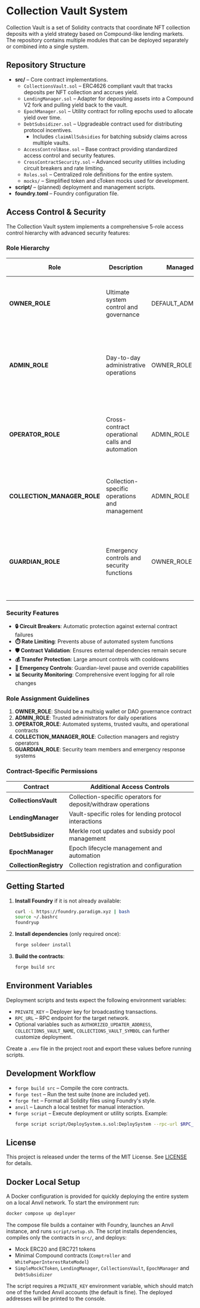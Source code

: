 # Collection Vault System

Collection Vault is a set of Solidity contracts that coordinate NFT collection deposits with a yield strategy based on Compound-like lending markets. The repository contains multiple modules that can be deployed separately or combined into a single system.

## Repository Structure

- **src/** – Core contract implementations.
  - `CollectionsVault.sol` – ERC4626 compliant vault that tracks deposits per NFT collection and accrues yield.
  - `LendingManager.sol` – Adapter for depositing assets into a Compound V2 fork and pulling yield back to the vault.
  - `EpochManager.sol` – Utility contract for rolling epochs used to allocate yield over time.
  - `DebtSubsidizer.sol` – Upgradeable contract used for distributing protocol incentives.
    - Includes `claimAllSubsidies` for batching subsidy claims across multiple vaults.
  - `AccessControlBase.sol` – Base contract providing standardized access control and security features.
  - `CrossContractSecurity.sol` – Advanced security utilities including circuit breakers and rate limiting.
  - `Roles.sol` – Centralized role definitions for the entire system.
  - `mocks/` – Simplified token and cToken mocks used for development.
- **script/** – (planned) deployment and management scripts.
- **foundry.toml** – Foundry configuration file.

## Access Control & Security

The Collection Vault system implements a comprehensive 5-role access control hierarchy with advanced security features:

### Role Hierarchy

| Role | Description | Managed By | Key Responsibilities |
|------|-------------|------------|---------------------|
| **OWNER_ROLE** | Ultimate system control and governance | DEFAULT_ADMIN_ROLE | • Grant/revoke all other roles<br>• Critical system changes<br>• Emergency governance decisions |
| **ADMIN_ROLE** | Day-to-day administrative operations | OWNER_ROLE | • Contract configuration<br>• Non-critical updates<br>• Standard admin functions<br>• Manage operational roles |
| **OPERATOR_ROLE** | Cross-contract operational calls and automation | ADMIN_ROLE | • Automated system calls<br>• Cross-contract interactions<br>• Vault operations<br>• Epoch management |
| **COLLECTION_MANAGER_ROLE** | Collection-specific operations and management | ADMIN_ROLE | • Collection registration<br>• Yield share management<br>• Vault-collection associations |
| **GUARDIAN_ROLE** | Emergency controls and security functions | OWNER_ROLE | • Pause/unpause contracts<br>• Emergency actions<br>• Circuit breaker overrides<br>• Security responses |

### Security Features

- **🔒 Circuit Breakers**: Automatic protection against external contract failures
- **⏱️ Rate Limiting**: Prevents abuse of automated system functions  
- **🛡️ Contract Validation**: Ensures external dependencies remain secure
- **💰 Transfer Protection**: Large amount controls with cooldowns
- **🚨 Emergency Controls**: Guardian-level pause and override capabilities
- **📊 Security Monitoring**: Comprehensive event logging for all role changes

### Role Assignment Guidelines

1. **OWNER_ROLE**: Should be a multisig wallet or DAO governance contract
2. **ADMIN_ROLE**: Trusted administrators for daily operations
3. **OPERATOR_ROLE**: Automated systems, trusted vaults, and operational contracts
4. **COLLECTION_MANAGER_ROLE**: Collection managers and registry operators
5. **GUARDIAN_ROLE**: Security team members and emergency response systems

### Contract-Specific Permissions

| Contract | Additional Access Controls |
|----------|---------------------------|
| **CollectionsVault** | Collection-specific operators for deposit/withdraw operations |
| **LendingManager** | Vault-specific roles for lending protocol interactions |
| **DebtSubsidizer** | Merkle root updates and subsidy pool management |
| **EpochManager** | Epoch lifecycle management and automation |
| **CollectionRegistry** | Collection registration and configuration |

## Getting Started

1. **Install Foundry** if it is not already available:
   ```bash
   curl -L https://foundry.paradigm.xyz | bash
   source ~/.bashrc
   foundryup
   ```
2. **Install dependencies** (only required once):
   ```bash
   forge soldeer install
   ```
3. **Build the contracts**:
   ```bash
   forge build src
   ```

## Environment Variables

Deployment scripts and tests expect the following environment variables:

- `PRIVATE_KEY` – Deployer key for broadcasting transactions.
- `RPC_URL` – RPC endpoint for the target network.
- Optional variables such as `AUTHORIZED_UPDATER_ADDRESS`, `COLLECTIONS_VAULT_NAME`, `COLLECTIONS_VAULT_SYMBOL` can further customize deployment.

Create a `.env` file in the project root and export these values before running scripts.

## Development Workflow

 - `forge build src` – Compile the core contracts.
- `forge test` – Run the test suite (none are included yet).
- `forge fmt` – Format all Solidity files using Foundry's style.
- `anvil` – Launch a local testnet for manual interaction.
- `forge script` – Execute deployment or utility scripts. Example:
  ```bash
  forge script script/DeploySystem.s.sol:DeploySystem --rpc-url $RPC_URL --private-key $PRIVATE_KEY --broadcast -vvvv
  ```

## License

This project is released under the terms of the MIT License. See [LICENSE](LICENSE) for details.


## Docker Local Setup

A Docker configuration is provided for quickly deploying the entire system on a local Anvil network. To start the environment run:

```bash
docker compose up deployer
```

The compose file builds a container with Foundry, launches an Anvil instance, and runs `script/setup.sh`. The script installs dependencies, compiles only the contracts in `src/`, and deploys:

- Mock ERC20 and ERC721 tokens
- Minimal Compound contracts (`Comptroller` and `WhitePaperInterestRateModel`)
- `SimpleMockCToken`, `LendingManager`, `CollectionsVault`, `EpochManager` and `DebtSubsidizer`

The script requires a `PRIVATE_KEY` environment variable, which should match one of the funded Anvil accounts (the default is fine). The deployed addresses will be printed to the console.
